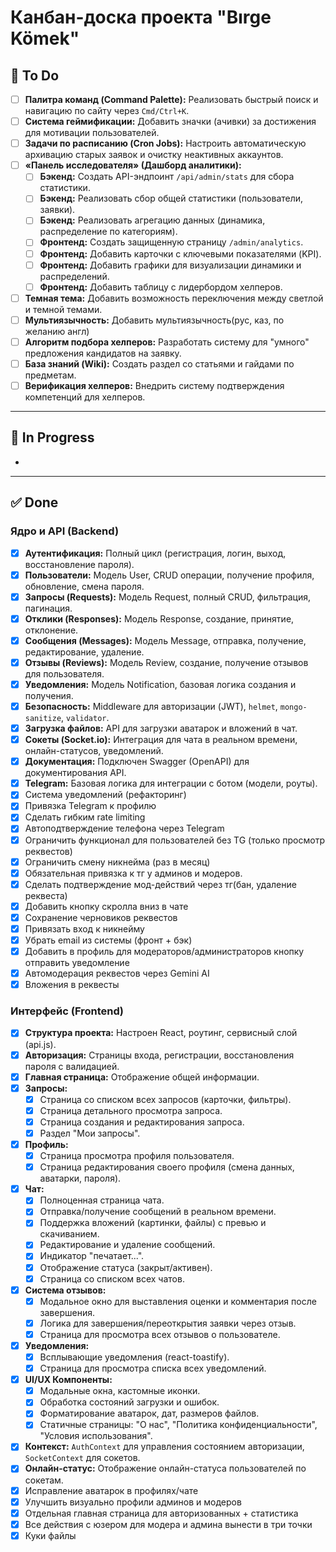 # Канбан-доска проекта "Bırge Kömek"

## 🔧 To Do

* [ ] **Палитра команд (Command Palette):** Реализовать быстрый поиск и навигацию по сайту через `Cmd/Ctrl+K`.
* [ ] **Система геймификации:** Добавить значки (ачивки) за достижения для мотивации пользователей.
* [ ] **Задачи по расписанию (Cron Jobs):** Настроить автоматическую архивацию старых заявок и очистку неактивных аккаунтов.
* [ ] **«Панель исследователя» (Дашборд аналитики):**
  - [ ] **Бэкенд:** Создать API-эндпоинт `/api/admin/stats` для сбора статистики.
  - [ ] **Бэкенд:** Реализовать сбор общей статистики (пользователи, заявки).
  - [ ] **Бэкенд:** Реализовать агрегацию данных (динамика, распределение по категориям).
  - [ ] **Фронтенд:** Создать защищенную страницу `/admin/analytics`.
  - [ ] **Фронтенд:** Добавить карточки с ключевыми показателями (KPI).
  - [ ] **Фронтенд:** Добавить графики для визуализации динамики и распределений.
  - [ ] **Фронтенд:** Добавить таблицу с лидербордом хелперов.
* [ ] **Темная тема:** Добавить возможность переключения между светлой и темной темами.
* [ ] **Мультиязычность:** Добавить мультиязычность(рус, каз, по желанию англ)
* [ ] **Алгоритм подбора хелперов:** Разработать систему для "умного" предложения кандидатов на заявку.
* [ ] **База знаний (Wiki):** Создать раздел со статьями и гайдами по предметам.
* [ ] **Верификация хелперов:** Внедрить систему подтверждения компетенций для хелперов.

---

## 🔨 In Progress

-

---

## ✅ Done

### Ядро и API (Backend)
* [x] **Аутентификация:** Полный цикл (регистрация, логин, выход, восстановление пароля).
* [x] **Пользователи:** Модель User, CRUD операции, получение профиля, обновление, смена пароля.
* [x] **Запросы (Requests):** Модель Request, полный CRUD, фильтрация, пагинация.
* [x] **Отклики (Responses):** Модель Response, создание, принятие, отклонение.
* [x] **Сообщения (Messages):** Модель Message, отправка, получение, редактирование, удаление.
* [x] **Отзывы (Reviews):** Модель Review, создание, получение отзывов для пользователя.
* [x] **Уведомления:** Модель Notification, базовая логика создания и получения.
* [x] **Безопасность:** Middleware для авторизации (JWT), `helmet`, `mongo-sanitize`, `validator`.
* [x] **Загрузка файлов:** API для загрузки аватарок и вложений в чат.
* [x] **Сокеты (Socket.io):** Интеграция для чата в реальном времени, онлайн-статусов, уведомлений.
* [x] **Документация:** Подключен Swagger (OpenAPI) для документирования API.
* [x] **Telegram:** Базовая логика для интеграции с ботом (модели, роуты).
* [x] Система уведомлений (рефакторинг)
* [x] Привязка Telegram к профилю
* [x] Сделать гибким rate limiting
* [x] Автоподтверждение телефона через Telegram
* [x] Ограничить функционал для пользователей без TG (только просмотр реквестов)
* [x] Ограничить смену никнейма (раз в месяц)
* [x] Обязательная привязка к тг у админов и модеров.
* [x] Сделать подтверждение мод-действий через тг(бан, удаление реквеста)
* [x] Добавить кнопку скролла вниз в чате
* [x] Сохранение черновиков реквестов
* [x] Привязать вход к никнейму
* [x] Убрать email из системы (фронт + бэк)
* [x] Добавить в профиль для модераторов/администраторов кнопку отправить уведомление
* [x] Автомодерация реквестов через Gemini AI
* [x] Вложения в реквесты

### Интерфейс (Frontend)
* [x] **Структура проекта:** Настроен React, роутинг, сервисный слой (api.js).
* [x] **Авторизация:** Страницы входа, регистрации, восстановления пароля с валидацией.
* [x] **Главная страница:** Отображение общей информации.
* [x] **Запросы:**
    * [x] Страница со списком всех запросов (карточки, фильтры).
    * [x] Страница детального просмотра запроса.
    * [x] Страница создания и редактирования запроса.
    * [x] Раздел "Мои запросы".
* [x] **Профиль:**
    * [x] Страница просмотра профиля пользователя.
    * [x] Страница редактирования своего профиля (смена данных, аватарки, пароля).
* [x] **Чат:**
    * [x] Полноценная страница чата.
    * [x] Отправка/получение сообщений в реальном времени.
    * [x] Поддержка вложений (картинки, файлы) с превью и скачиванием.
    * [x] Редактирование и удаление сообщений.
    * [x] Индикатор "печатает...".
    * [x] Отображение статуса (закрыт/активен).
    * [x] Страница со списком всех чатов.
* [x] **Система отзывов:**
    * [x] Модальное окно для выставления оценки и комментария после завершения.
    * [x] Логика для завершения/переоткрытия заявки через отзыв.
    * [x] Страница для просмотра всех отзывов о пользователе.
* [x] **Уведомления:**
    * [x] Всплывающие уведомления (react-toastify).
    * [x] Страница для просмотра списка всех уведомлений.
* [x] **UI/UX Компоненты:**
    * [x] Модальные окна, кастомные иконки.
    * [x] Обработка состояний загрузки и ошибок.
    * [x] Форматирование аватарок, дат, размеров файлов.
    * [x] Статичные страницы: "О нас", "Политика конфиденциальности", "Условия использования".
* [x] **Контекст:** `AuthContext` для управления состоянием авторизации, `SocketContext` для сокетов.
* [x] **Онлайн-статус:** Отображение онлайн-статуса пользователей по сокетам.
* [x] Исправление аватарок в профилях/чате
* [x] Улучшить визуально профили админов и модеров
* [x] Отдельная главная страница для авторизованных + статистика
* [x] Все действия с юзером для модера и админа вынести в три точки
* [x] Куки файлы